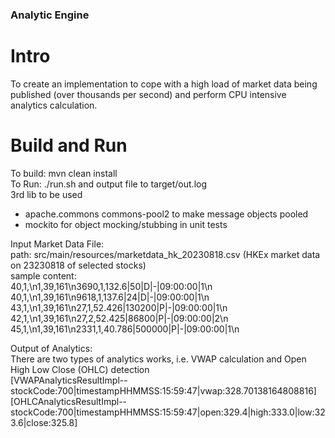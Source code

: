 ### Analytic Engine  


Intro
=====
To create an implementation to cope with a high load of market data being published (over thousands per second)
and perform CPU intensive analytics calculation. 



Build and Run
=======
To build: mvn clean install  
To Run: ./run.sh and output file to target/out.log  
3rd lib to be used  
- apache.commons commons-pool2 to make message objects pooled  
- mockito for object mocking/stubbing in unit tests  

Input Market Data File:  
path: src/main/resources/marketdata_hk_20230818.csv (HKEx market data on 23230818 of selected stocks)  
sample content:  
40,1,\n1,39,161\n3690,1,132.6|50|D|-|09:00:00|1\n  
40,1,\n1,39,161\n9618,1,137.6|24|D|-|09:00:00|1\n  
43,1,\n1,39,161\n27,1,52.426|130200|P|-|09:00:00|1\n  
42,1,\n1,39,161\n27,2,52.425|86800|P|-|09:00:00|2\n  
45,1,\n1,39,161\n2331,1,40.786|500000|P|-|09:00:00|1\n  

Output of Analytics:  
There are two types of analytics works, i.e. VWAP calculation and Open High Low Close (OHLC) detection  
[VWAPAnalyticsResultImpl--stockCode:700|timestampHHMMSS:15:59:47|vwap:328.70138164808816]  
[OHLCAnalyticsResultImpl--stockCode:700|timestampHHMMSS:15:59:47|open:329.4|high:333.0|low:323.6|close:325.8]  

